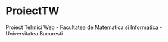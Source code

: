 # ProiectTW
Proiect Tehnici Web - Facultatea de Matematica si Informatica - Universitatea Bucuresti
